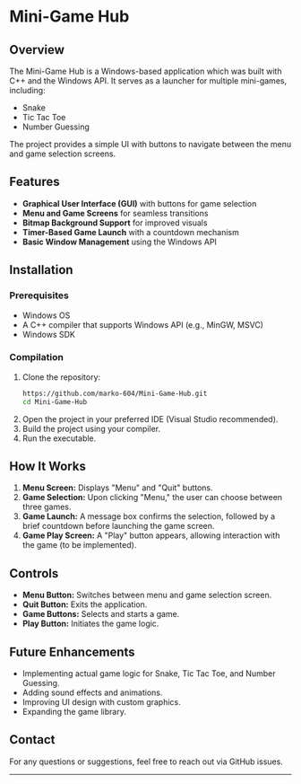 # Mini-Game Hub

## Overview

The Mini-Game Hub is a Windows-based application which was built with C++ and the Windows API. It serves as a launcher for multiple mini-games, including:

- Snake
- Tic Tac Toe
- Number Guessing

The project provides a simple UI with buttons to navigate between the menu and game selection screens.

## Features

- **Graphical User Interface (GUI)** with buttons for game selection
- **Menu and Game Screens** for seamless transitions
- **Bitmap Background Support** for improved visuals
- **Timer-Based Game Launch** with a countdown mechanism
- **Basic Window Management** using the Windows API

## Installation

### Prerequisites

- Windows OS
- A C++ compiler that supports Windows API (e.g., MinGW, MSVC)
- Windows SDK

### Compilation

1. Clone the repository:
   ```sh
   https://github.com/marko-604/Mini-Game-Hub.git
   cd Mini-Game-Hub
   ```
2. Open the project in your preferred IDE (Visual Studio recommended).
3. Build the project using your compiler.
4. Run the executable.

## How It Works

1. **Menu Screen:** Displays "Menu" and "Quit" buttons.
2. **Game Selection:** Upon clicking "Menu," the user can choose between three games.
3. **Game Launch:** A message box confirms the selection, followed by a brief countdown before launching the game screen.
4. **Game Play Screen:** A "Play" button appears, allowing interaction with the game (to be implemented).

## Controls

- **Menu Button:** Switches between menu and game selection screen.
- **Quit Button:** Exits the application.
- **Game Buttons:** Selects and starts a game.
- **Play Button:** Initiates the game logic.



## Future Enhancements

- Implementing actual game logic for Snake, Tic Tac Toe, and Number Guessing.
- Adding sound effects and animations.
- Improving UI design with custom graphics.
- Expanding the game library.



## Contact

For any questions or suggestions, feel free to reach out via GitHub issues.

---
